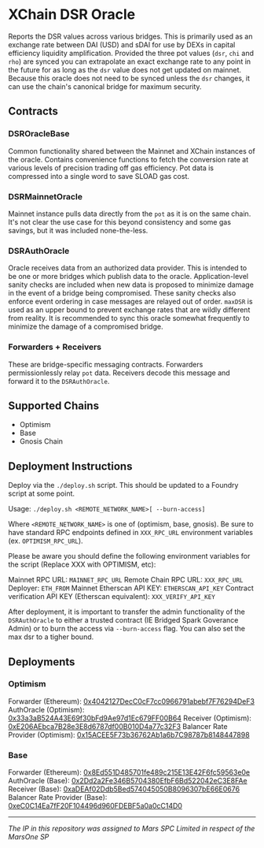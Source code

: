 # XChain DSR Oracle

Reports the DSR values across various bridges. This is primarily used as an exchange rate between DAI (USD) and sDAI for use by DEXs in capital efficiency liquidity amplification. Provided the three pot values (`dsr`, `chi` and `rho`) are synced you can extrapolate an exact exchange rate to any point in the future for as long as the `dsr` value does not get updated on mainnet. Because this oracle does not need to be synced unless the `dsr` changes, it can use the chain's canonical bridge for maximum security.

## Contracts

### DSROracleBase

Common functionality shared between the Mainnet and XChain instances of the oracle. Contains convenience functions to fetch the conversion rate at various levels of precision trading off gas efficiency. Pot data is compressed into a single word to save SLOAD gas cost.

### DSRMainnetOracle

Mainnet instance pulls data directly from the `pot` as it is on the same chain. It's not clear the use case for this beyond consistency and some gas savings, but it was included none-the-less.

### DSRAuthOracle

Oracle receives data from an authorized data provider. This is intended to be one or more bridges which publish data to the oracle. Application-level sanity checks are included when new data is proposed to minimize damage in the event of a bridge being compromised. These sanity checks also enforce event ordering in case messages are relayed out of order. `maxDSR` is used as an upper bound to prevent exchange rates that are wildly different from reality. It is recommended to sync this oracle somewhat frequently to minimize the damage of a compromised bridge.

### Forwarders + Receivers

These are bridge-specific messaging contracts. Forwarders permissionlessly relay `pot` data. Receivers decode this message and forward it to the `DSRAuthOracle`.

## Supported Chains

 * Optimism
 * Base
 * Gnosis Chain

## Deployment Instructions

Deploy via the `./deploy.sh` script. This should be updated to a Foundry script at some point.

Usage: `./deploy.sh <REMOTE_NETWORK_NAME>[ --burn-access]`

Where `<REMOTE_NETWORK_NAME>` is one of (optimism, base, gnosis). Be sure to have standard RPC endpoints defined in `XXX_RPC_URL` environment variables (ex. `OPTIMISM_RPC_URL`).

Please be aware you should define the following environment variables for the script (Replace XXX with OPTIMISM, etc):

Mainnet RPC URL: `MAINNET_RPC_URL`
Remote Chain RPC URL: `XXX_RPC_URL`
Deployer: `ETH_FROM`
Mainnet Etherscan API KEY: `ETHERSCAN_API_KEY`
Contract verification API KEY (Etherscan equivalent): `XXX_VERIFY_API_KEY`

After deployment, it is important to transfer the admin functionality of the `DSRAuthOracle` to either a trusted contract (IE Bridged Spark Goverance Admin) or to burn the access via `--burn-access` flag. You can also set the max dsr to a tigher bound.

## Deployments

### Optimism

Forwarder (Ethereum): [0x4042127DecC0cF7cc0966791abebf7F76294DeF3](https://etherscan.io/address/0x4042127DecC0cF7cc0966791abebf7F76294DeF3#code)
AuthOracle (Optimism): [0x33a3aB524A43E69f30bFd9Ae97d1Ec679FF00B64](https://optimistic.etherscan.io/address/0x33a3ab524a43e69f30bfd9ae97d1ec679ff00b64#code)
Receiver (Optimism): [0xE206AEbca7B28e3E8d6787df00B010D4a77c32F3](https://optimistic.etherscan.io/address/0xE206AEbca7B28e3E8d6787df00B010D4a77c32F3#code)
Balancer Rate Provider (Optimism): [0x15ACEE5F73b36762Ab1a6b7C98787b8148447898](https://optimistic.etherscan.io/address/0x15ACEE5F73b36762Ab1a6b7C98787b8148447898#code)

### Base

Forwarder (Ethereum): [0x8Ed551D485701fe489c215E13E42F6fc59563e0e](https://etherscan.io/address/0x8Ed551D485701fe489c215E13E42F6fc59563e0e#code)
AuthOracle (Base): [0x2Dd2a2Fe346B5704380EfbF6Bd522042eC3E8FAe](https://basescan.org/address/0x2Dd2a2Fe346B5704380EfbF6Bd522042eC3E8FAe#code)
Receiver (Base): [0xaDEAf02Ddb5Bed574045050B8096307bE66E0676](https://basescan.org/address/0xaDEAf02Ddb5Bed574045050B8096307bE66E0676#code)
Balancer Rate Provider (Base): [0xeC0C14Ea7fF20F104496d960FDEBF5a0a0cC14D0](https://basescan.org/address/0xeC0C14Ea7fF20F104496d960FDEBF5a0a0cC14D0#code)

***
*The IP in this repository was assigned to Mars SPC Limited in respect of the MarsOne SP*
